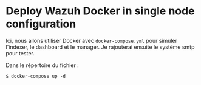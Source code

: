 # Deploy Wazuh Docker in single node configuration

Ici, nous allons utiliser Docker avec `docker-compose.yml` pour simuler l'indexer, le dashboard et le manager. Je rajouterai ensuite le système smtp pour tester.

Dans le répertoire du fichier :

```
$ docker-compose up -d
```
